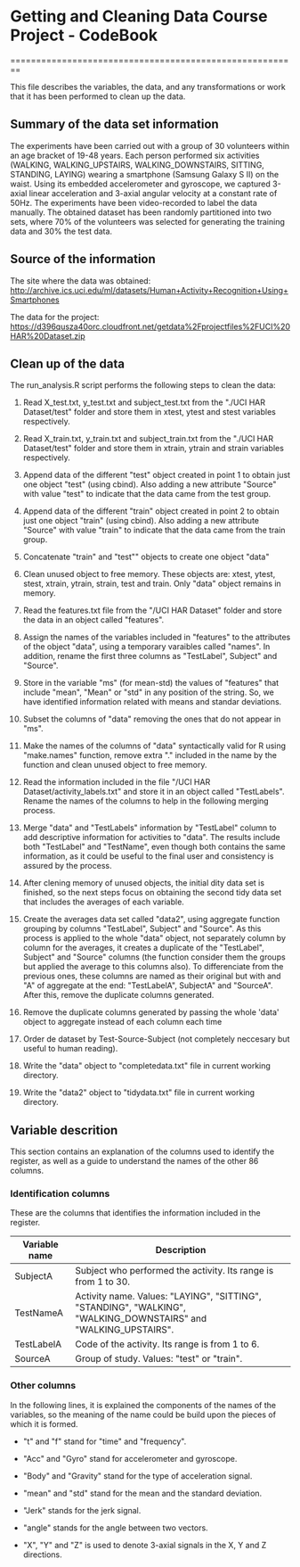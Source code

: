 # Getting and Cleaning Data Course Project - CodeBook
========================================================

This file describes the variables, the data, and any transformations or work that it has been performed to clean up the data.

## Summary of the data set information

The experiments have been carried out with a group of 30 volunteers within an age bracket of 19-48 years. Each person performed six activities (WALKING, WALKING_UPSTAIRS, WALKING_DOWNSTAIRS, SITTING, STANDING, LAYING) wearing a smartphone (Samsung Galaxy S II) on the waist. Using its embedded accelerometer and gyroscope, we captured 3-axial linear acceleration and 3-axial angular velocity at a constant rate of 50Hz. The experiments have been video-recorded to label the data manually. The obtained dataset has been randomly partitioned into two sets, where 70% of the volunteers was selected for generating the training data and 30% the test data. 

## Source of the information

The site where the data was obtained:  
http://archive.ics.uci.edu/ml/datasets/Human+Activity+Recognition+Using+Smartphones 

The data for the project:  
https://d396qusza40orc.cloudfront.net/getdata%2Fprojectfiles%2FUCI%20HAR%20Dataset.zip 


## Clean up of the data

The run_analysis.R script performs the following steps to clean the data:  

1. Read X_test.txt, y_test.txt and subject_test.txt from the "./UCI HAR Dataset/test" folder and store them in xtest, ytest and stest variables respectively.

2. Read X_train.txt, y_train.txt and subject_train.txt from the "./UCI HAR Dataset/test" folder and store them in xtrain, ytrain and strain variables respectively.

3. Append data of the different "test" object created in point 1 to obtain just one object "test" (using cbind). Also adding a new attribute "Source" with value "test" to indicate that the data came from the test group.

4. Append data of the different "train" object created in point 2 to obtain just one object "train" (using cbind). Also adding a new attribute "Source" with value "train" to indicate that the data came from the train group.

5. Concatenate "train" and "test"" objects to create one object "data"

6. Clean unused object to free memory. These objects are: xtest, ytest, stest, xtrain, ytrain, strain, test and train. Only "data" object remains in memory.

7. Read the features.txt file from the "/UCI HAR Dataset" folder and store the data in an object called "features". 

8. Assign the names of the variables included in "features" to the attributes of the object "data", using a temporary varaibles called "names". In addition, rename the first three columns as "TestLabel", Subject" and "Source".

9. Store in the variable "ms" (for mean-std) the values of "features" that include "mean", "Mean" or "std" in any position of the string. So, we have identified information related with means and standar deviations.

10. Subset the columns of "data" removing the ones that do not appear in "ms".

11. Make the names of the columns of "data" syntactically valid for R using "make.names" function, remove extra "." included in the name by the function and clean unused object to free memory.

12. Read the information included in the file "/UCI HAR Dataset/activity_labels.txt" and store it in an object called "TestLabels". Rename the names of the columns to help in the following merging process.

13. Merge "data" and "TestLabels" information by "TestLabel" column to add descriptive information for activities to "data". The results include both "TestLabel" and "TestName", even though both contains the same information, as it could be useful to the final user and consistency is assured by the process.

14. After clening memory of unused objects, the initial dity data set is finished, so the next steps focus on obtaining the second tidy data set that includes the averages of each variable. 

15. Create the averages data set called "data2", using aggregate function grouping by columns "TestLabel", Subject" and "Source". As this process is applied to the whole "data" object, not separately column by column for the averages, it creates a duplicate of the "TestLabel", Subject" and "Source" columns (the function consider them the groups but applied the average to this columns also). To differenciate from the previous ones, these columns are named as their original but with and "A" of aggregate at the end: "TestLabelA", SubjectA" and "SourceA". After this, remove the duplicate columns generated.

16. Remove the duplicate columns generated by passing the whole 'data' object to aggregate instead of each column each time

17. Order de dataset by Test-Source-Subject (not completely neccesary but useful to human reading).

18. Write the "data" object to "completedata.txt" file in current working directory.

19. Write the "data2" object to "tidydata.txt" file in current working directory.


## Variable descrition

This section contains an explanation of the columns used to identify the register, as well as a guide to understand the names of the other 86 columns.

### Identification columns

These are the columns that identifies the information included in the register.

Variable name     |      Description
------------------|-------------------
SubjectA          | Subject who performed the activity. Its range is from 1 to 30.
TestNameA         | Activity name. Values: "LAYING", "SITTING", "STANDING", "WALKING", "WALKING_DOWNSTAIRS" and "WALKING_UPSTAIRS".
TestLabelA        | Code of the activity. Its range is from 1 to 6.
SourceA           | Group of study. Values: "test" or "train".

### Other columns

In the following lines, it is explained the components of the names of the variables, so the meaning of the name could be build upon the pieces of which it is formed.

* "t" and "f" stand for "time" and "frequency".

* "Acc" and "Gyro" stand for accelerometer and gyroscope.

* "Body" and "Gravity" stand for the type of acceleration signal.

* "mean" and "std" stand for the mean and the standard deviation.

* "Jerk" stands for the jerk signal.

* "angle" stands for the angle between two vectors.

* "X", "Y" and "Z" is used to denote 3-axial signals in the X, Y and Z directions.
